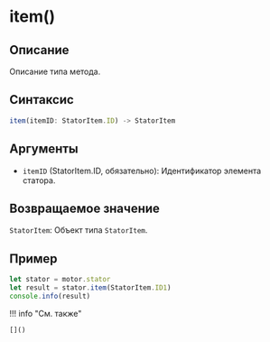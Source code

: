 # item()

## Описание
Описание типа метода.

## Синтаксис
```javascript
item(itemID: StatorItem.ID) -> StatorItem
```

## Аргументы
- `itemID` (StatorItem.ID, обязательно): Идентификатор элемента статора.

## Возвращаемое значение
`StatorItem`: Объект типа `StatorItem`.

## Пример
```javascript linenums="1"
let stator = motor.stator
let result = stator.item(StatorItem.ID1)
console.info(result)
```

!!! info "См. также"

    []()

